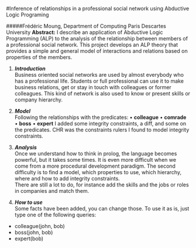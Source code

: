 #Inference of relationships in a professional social network using Abductive Logic Programing

#####Frédéric Moung, Department of Computing Paris Descartes University
**Abstract:** I describe an application of Abductive Logic Programming (ALP) to the analysis of the relationship between members of a professional social network. This project develops an ALP theory that provides a simple and general model of interactions and relations based on properties of the members.

1. ***Introduction***  
Business oriented social networks are used by almost everybody who has a professional life. Students or full professional can use it to make business relations, get or stay in touch with colleagues or former colleagues. This kind of network is also used to know or present skills or company hierarchy.

2. ***Model***  
Following the relationships with the predicates:
• **colleague** • **comrade** • **boss**
• **expert**
I added some integrity constraints, a diff, and some on the predicates. CHR was the constraints rulers I found to model integrity constraints.

3. ***Analysis***  
Once we understand how to think in prolog, the language becomes powerful, but it takes some times. It is even more difficult when we come from a more procedural development paradigm.
The second difficulty is to find a model, which properties to use, which hierarchy, where and how to add integrity constraints.  
There are still a lot to do, for instance add the skills and the jobs or roles in companies and match them.

4. ***How to use***  
Some facts have been added, you can change those.
To use it as is, just type one of the following queries:  
 * colleague(john, bob)
 * boss(john, bob)
 * expert(bob)

